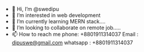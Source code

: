 - 👋 Hi, I’m @swedipu
- 👀 I’m interested in web development
- 🌱 I’m currently learning MERN stack....
- 💞️ I’m looking to collaborate on remote job.....
- 📫 How to reach me phone: +8801911314037 Email : dipuswe@gmail.com whatsapp : +8801911314037

<!---
swedipu/swedipu is a ✨ special ✨ repository because its `README.md` (this file) appears on your GitHub profile.
You can click the Preview link to take a look at your changes.
--->
